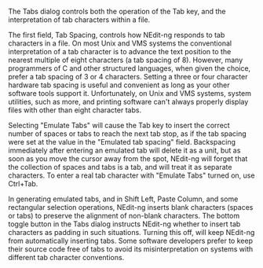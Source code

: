 
The Tabs dialog controls both the operation of the Tab key, and the
interpretation of tab characters within a file.

The first field, Tab Spacing, controls how NEdit-ng responds to tab
characters in a file. On most Unix and VMS systems the conventional
interpretation of a tab character is to advance the text position to the
nearest multiple of eight characters (a tab spacing of 8). However, many
programmers of C and other structured languages, when given the choice,
prefer a tab spacing of 3 or 4 characters. Setting a three or four
character hardware tab spacing is useful and convenient as long as your
other software tools support it. Unfortunately, on Unix and VMS systems,
system utilities, such as more, and printing software can't always
properly display files with other than eight character tabs.

Selecting "Emulate Tabs" will cause the Tab key to insert the correct
number of spaces or tabs to reach the next tab stop, as if the tab
spacing were set at the value in the "Emulated tab spacing" field.
Backspacing immediately after entering an emulated tab will delete it as
a unit, but as soon as you move the cursor away from the spot, NEdit-ng
will forget that the collection of spaces and tabs is a tab, and will
treat it as separate characters. To enter a real tab character with
"Emulate Tabs" turned on, use Ctrl+Tab.

In generating emulated tabs, and in Shift Left, Paste Column, and some
rectangular selection operations, NEdit-ng inserts blank characters
(spaces or tabs) to preserve the alignment of non-blank characters. The
bottom toggle button in the Tabs dialog instructs NEdit-ng whether to
insert tab characters as padding in such situations. Turning this off,
will keep NEdit-ng from automatically inserting tabs. Some software
developers prefer to keep their source code free of tabs to avoid its
misinterpretation on systems with different tab character conventions.
